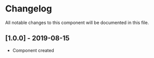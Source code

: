 # Changelog
All notable changes to this component will be documented in this file.

## [1.0.0] - 2019-08-15
- Component created
